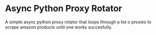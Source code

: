 # Async Python Proxy Rotator

A simple async python proxy rotator that loops through a list o proxies to scrape amazon products until one works succesfully.